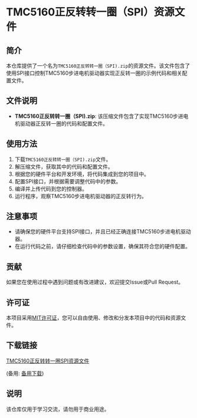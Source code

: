 # TMC5160正反转转一圈（SPI）资源文件

## 简介

本仓库提供了一个名为`TMC5160正反转转一圈（SPI).zip`的资源文件。该文件包含了使用SPI接口控制TMC5160步进电机驱动器实现正反转一圈的示例代码和相关配置文件。

## 文件说明

- **TMC5160正反转转一圈（SPI).zip**: 该压缩文件包含了实现TMC5160步进电机驱动器正反转一圈的代码和配置文件。

## 使用方法

1. 下载`TMC5160正反转转一圈（SPI).zip`文件。
2. 解压缩文件，获取其中的代码和配置文件。
3. 根据您的硬件平台和开发环境，将代码集成到您的项目中。
4. 配置SPI接口，并根据需要调整代码中的参数。
5. 编译并上传代码到您的控制器。
6. 运行程序，观察TMC5160步进电机驱动器的正反转行为。

## 注意事项

- 请确保您的硬件平台支持SPI接口，并且已经正确连接TMC5160步进电机驱动器。
- 在运行代码之前，请仔细检查代码中的参数设置，确保其符合您的硬件配置。

## 贡献

如果您在使用过程中遇到问题或有改进建议，欢迎提交Issue或Pull Request。

## 许可证

本项目采用[MIT许可证](LICENSE)，您可以自由使用、修改和分发本项目中的代码和资源文件。

## 下载链接
[TMC5160正反转转一圈SPI资源文件](https://pan.quark.cn/s/c231b34de81f) 

(备用: [备用下载](https://pan.baidu.com/s/1E3ExUEC0Dh0m9FHVzaaDoA?pwd=1234))

## 说明

该仓库仅用于学习交流，请勿用于商业用途。
